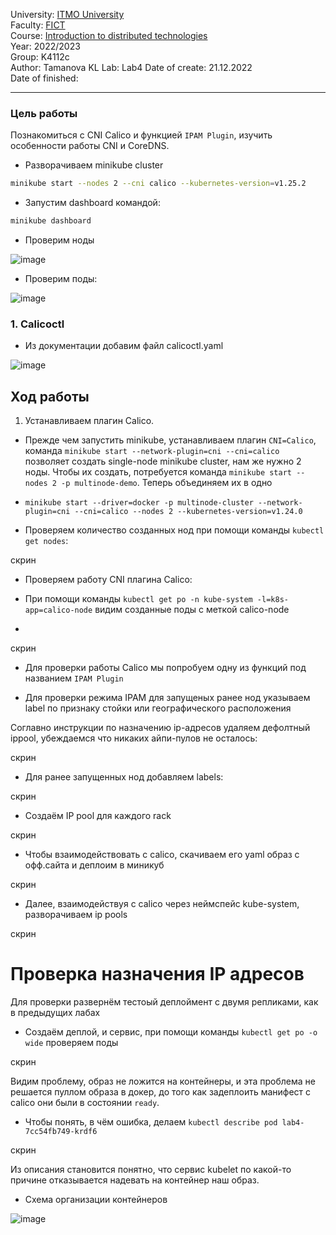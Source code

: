 University: [ITMO University](https://itmo.ru/ru/)  
Faculty: [FICT](https://fict.itmo.ru)  
Course: [Introduction to distributed technologies](https://github.com/itmo-ict-faculty/introduction-to-distributed-technologies)  
Year: 2022/2023  
Group: K4112c  
Author: Tamanova KL
Lab: Lab4
Date of create: 21.12.2022  
Date of finished: 

---

### Цель работы

Познакомиться с CNI Calico и функцией `IPAM Plugin`, изучить особенности работы CNI и CoreDNS.



- Разворачиваем minikube cluster

```bash
minikube start --nodes 2 --cni calico --kubernetes-version=v1.25.2
```

- Запустим dashboard командой:
```bash
minikube dashboard
```

- Проверим ноды
 
![image](https://user-images.githubusercontent.com/107037214/208992865-17aa51bd-a02f-48f9-9549-4e92dc5249e2.png)

- Проверим поды:

![image](https://user-images.githubusercontent.com/107037214/208992770-d8cb962e-ff4c-4acf-9734-7c47bbbb4848.png)

### 1. Сalicoctl

-  Из документации добавим файл calicoctl.yaml

![image](https://user-images.githubusercontent.com/107037214/208992947-3d26f3e6-db74-4220-92da-bcae4996a137.png)

 
## Ход работы
1. Устанавливаем плагин Calico.
- Прежде чем запустить minikube, устанавливаем плагин `CNI=Calico`, команда `minikube start --network-plugin=cni --cni=calico` позволяет создать single-node minikube cluster, нам же нужно 2 ноды. Чтобы их создать, потребуется команда `minikube start --nodes 2 -p multinode-demo`. Теперь объединяем их в одно

- `minikube start --driver=docker -p multinode-cluster --network-plugin=cni --cni=calico --nodes 2 --kubernetes-version=v1.24.0`

- Проверяем количество созданных нод при помощи команды `kubectl get nodes`:

скрин

- Проверяем работу CNI плагина Calico:

- При помощи команды `kubectl get po -n kube-system -l=k8s-app=calico-node` видим созданные поды с меткой calico-node
- 
скрин
 
- Для проверки работы Calico мы попробуем одну из функций под названием `IPAM Plugin`

- Для проверки режима IPAM для запущеных ранее нод указываем label по признаку стойки или географического расположения
 
 Соглавно инструкции по назначению ip-адресов удаляем дефолтный ippool, убеждаемся что никаких айпи-пулов не осталось:
 
скрин

- Для ранее запущенных нод добавляем labels:

скрин

- Создаём IP pool для каждого rack

скрин

- Чтобы взаимодействовать с calico, скачиваем его yaml образ с офф.сайта и деплоим в миникуб

скрин

- Далее, взаимодействуя с calico через неймспейс kube-system, разворачиваем ip pools

скрин

# Проверка назначения IP адресов

Для проверки развернём тестоый деплоймент с двумя репликами, как в предыдущих лабах

- Создаём деплой, и сервис, при помощи команды `kubectl get po -o wide` проверяем поды

скрин

Видим проблему, образ не ложится на контейнеры, и эта проблема не решается пуллом образа в докер, до того как задеплоить манифест с calico они были в состоянии `ready`.

- Чтобы понять, в чём ошибка, делаем `kubectl describe pod lab4-7cc54fb749-krdf6`

скрин

Из описания становится понятно, что сервис kubelet по какой-то причине отказывается надевать на контейнер наш образ.

- Схема организации контейнеров

![image](https://user-images.githubusercontent.com/107037214/209482965-4612f4ac-2d20-49ea-9201-e393d5cc1d20.png)
